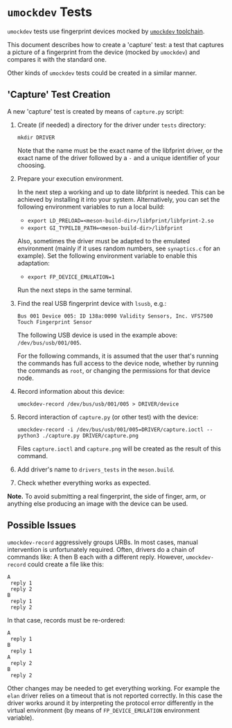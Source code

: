 `umockdev` Tests
================
`umockdev` tests use fingerprint devices mocked by [`umockdev`
toolchain][umockdev].

This document describes how to create a 'capture' test: a test that
captures a picture of a fingerprint from the device (mocked by
`umockdev`) and compares it with the standard one.

Other kinds of `umockdev` tests could be created in a similar manner.


'Capture' Test Creation
-----------------------
A new 'capture' test is created by means of `capture.py` script:

1. Create (if needed) a directory for the driver under `tests`
   directory:

   `mkdir DRIVER`

   Note that the name must be the exact name of the libfprint driver,
   or the exact name of the driver followed by a `-` and a unique identifier
   of your choosing.

2. Prepare your execution environment.

   In the next step a working and up to date libfprint is needed. This can be
   achieved by installing it into your system. Alternatively, you can set
   the following environment variables to run a local build:
   - `export LD_PRELOAD=<meson-build-dir>/libfprint/libfprint-2.so`
   - `export GI_TYPELIB_PATH=<meson-build-dir>/libfprint`

   Also, sometimes the driver must be adapted to the emulated environment
   (mainly if it uses random numbers, see `synaptics.c` for an example).
   Set the following environment variable to enable this adaptation:
   - `export FP_DEVICE_EMULATION=1`

   Run the next steps in the same terminal.

3. Find the real USB fingerprint device with `lsusb`, e.g.:

   `Bus 001 Device 005: ID 138a:0090 Validity Sensors, Inc. VFS7500 Touch Fingerprint Sensor`

   The following USB device is used in the example above:
   `/dev/bus/usb/001/005`.

   For the following commands, it is assumed that the user that's
   running the commands has full access to the device node, whether
   by running the commands as `root`, or changing the permissions for
   that device node.

4. Record information about this device:

   `umockdev-record /dev/bus/usb/001/005 > DRIVER/device`

5. Record interaction of `capture.py` (or other test) with the device:

   `umockdev-record -i /dev/bus/usb/001/005=DRIVER/capture.ioctl -- python3 ./capture.py DRIVER/capture.png`

   Files `capture.ioctl` and `capture.png` will be created as the
   result of this command.

6. Add driver's name to `drivers_tests` in the `meson.build`.
7. Check whether everything works as expected.

**Note.** To avoid submitting a real fingerprint, the side of finger,
arm, or anything else producing an image with the device can be used.


Possible Issues
---------------
`umockdev-record` aggressively groups URBs. In most cases, manual
intervention is unfortunately required. Often, drivers do a chain of
commands like: A then B each with a different reply. However,
`umockdev-record` could create a file like this:

    A
     reply 1
     reply 2
    B
     reply 1
     reply 2

In that case, records must be re-ordered:

    A
     reply 1
    B
     reply 1
    A
     reply 2
    B
     reply 2

Other changes may be needed to get everything working. For example the
`elan` driver relies on a timeout that is not reported correctly. In
this case the driver works around it by interpreting the protocol
error differently in the virtual environment (by means of
`FP_DEVICE_EMULATION` environment variable).


[umockdev]: https://github.com/martinpitt/umockdev
